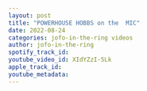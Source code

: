 ```yaml
---
layout: post
title: "POWERHOUSE HOBBS on the  MIC"
date: 2022-08-24
categories: jofo-in-the-ring videos
author: jofo-in-the-ring
spotify_track_id: 
youtube_video_id: XIdYZzI-5Lk
apple_track_id: 
youtube_metadata: 
---
```

